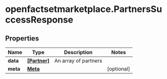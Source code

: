 # openfactsetmarketplace.PartnersSuccessResponse

## Properties

Name | Type | Description | Notes
------------ | ------------- | ------------- | -------------
**data** | [**[Partner]**](Partner.md) | An array of partners | 
**meta** | [**Meta**](Meta.md) |  | [optional] 


